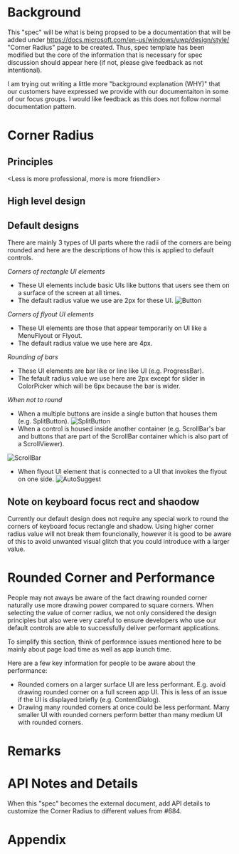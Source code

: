 # Background
This "spec" will be what is being propsed to be a documentation that will be added under https://docs.microsoft.com/en-us/windows/uwp/design/style/ "Corner Radius" page to be created. Thus, spec template has been modified but the core of the information that is necessary for spec discussion should appear here (if not, please give feedback as not intentional).

I am trying out writing a little more "background explanation (WHY)" that our customers have expressed we provide with our documentaiton in some of our focus groups. I would like feedback as this does not follow normal documentation pattern.

# Corner Radius
<Add thinking behind why we are rounding corners related to Fluent design.>
  
## Principles
<Less is more professional, more is more friendlier>

## High level design
## Default designs
There are mainly 3 types of UI parts where the radii of the corners are being rounded and here are the descriptions of how this is applied to default controls.

*Corners of rectangle UI elements*
- These UI elements include basic UIs like buttons that users see them on a surface of the screen at all times.
- The default radius value we use are 2px for these UI.
![Button](https://github.com/microsoft/microsoft-ui-xaml-specs/blob/user/chigy/roundedcorner/active/RoundedCorner/ImageFiles/Button.png)

*Corners of flyout UI elements*
- These UI elements are those that appear temporarily on UI like a MenuFlyout or Flyout.
- The default radius value we use here are 4px.

*Rounding of bars*
- These UI elements are bar like or line like UI (e.g. ProgressBar).
- The fefault radius value we use here are 2px except for slider in ColorPicker which will be 6px because the bar is wider.

*When not to round*
- When a multiple buttons are inside a single button that houses them (e.g. SplitButton).
![SplitButton](https://github.com/microsoft/microsoft-ui-xaml-specs/blob/user/chigy/roundedcorner/active/RoundedCorner/ImageFiles/SplitButton2.png)
- When a control is housed inside another container (e.g. ScrollBar's bar and buttons that are part of the ScrollBar container which is also part of a ScrollViewer).

![ScrollBar](https://github.com/microsoft/microsoft-ui-xaml-specs/blob/user/chigy/roundedcorner/active/RoundedCorner/ImageFiles/ScrollBar.png)
- When flyout UI element that is connected to a UI that invokes the flyout on one side.
![AutoSuggest](https://github.com/microsoft/microsoft-ui-xaml-specs/blob/user/chigy/roundedcorner/active/RoundedCorner/ImageFiles/AutoSuggest.png)

## Note on keyboard focus rect and shaodow
Currently our default design does not require any special work to round the corners of keyboard focus rectangle and shadow. Using higher corner radius value will not break them founcionally, however it is good to be aware of this to avoid unwanted visual glitch that you could introduce with a larger value.

# Rounded Corner and Performance
People may not aways be aware of the fact drawing rounded corner naturally use more drawing power compared to square corners. When selecting the value of corner radius, we not only considered the design principles but also were very careful to ensure developers who use our default controls are able to successfully deliver performant applications. 

To simplify this section, think of performnce issues mentioned here to be mainly about page load time as well as app launch time.

Here are a few key information for people to be aware about the performance:
- Rounded corners on a larger surface UI are less performant. E.g. avoid drawing rounded corner on a full screen app UI. This is less of an issue if the UI is displayed briefly (e.g. ContentDialog).
- Drawing many rounded corners at once could be less performant. Many smaller UI with rounded corners perform better than many medium UI with rounded corners.


# Remarks

# API Notes and Details
When this "spec" becomes the external document, add API details to customize the Corner Radius to different values from #684.

# Appendix
